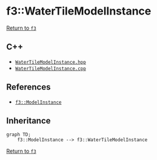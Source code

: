 # f3::WaterTileModelInstance

[Return to `f3`](/docs/f3.md)

## C++

- [`WaterTileModelInstance.hpp`](/c++/include/WaterTileModelInstance.hpp)
- [`WaterTileModelInstance.cpp`](/c++/source/WaterTileModelInstance.cpp)

## References

- [`f3::ModelInstance`](/docs/f3/ModelInstance.md)

## Inheritance

```mermaid
graph TD;
    f3::ModelInstance --> f3::WaterTileModelInstance
```

[Return to `f3`](/docs/f3.md)